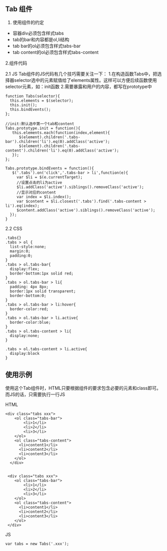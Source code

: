 ## Tab 组件
1. 使用组件的约定
- 容器div必须包含样式tabs
- tab的bar和内容都是ol,li结构
- tab bar的ol必须包含样式tabs-bar
- tab content的ol必须包含样式tabs-content


2.组件代码

2.1 JS
Tab组件的JS代码有几个技巧需要关注一下：
1.在构造函数Tabs中，把选择器selector选中的元素赋值给了elements属性。这样可以方便后续函数使用selector元素，如：init函数
2.需要暴露和用户的内容，都写在prototype中 


```
function Tabs(selector){
  this.elements = $(selector);
  this.init();
  this.bindEvents();
};

//init:默认选中第一个tab和content
Tabs.prototype.init = function(){
   this.elements.each(function(index,element){
      $(element).children('.tabs-bar').children('li').eq(0).addClass('active');
      $(element).children('.tabs-content').children('li').eq(0).addClass('active');
   });
};

Tabs.prototype.bindEvents = function(){
   $('.tabs').on('click','.tabs-bar > li',function(e){
     var $li = $(e.currentTarget);
     //设置点击的li为active
     $li.addClass('active').siblings().removeClass('active');
     //显示对应的content
     var index = $li.index();
     var $content = $li.closest('.tabs').find('.tabs-content > li').eq(index);
     $content.addClass('active').siblings().removeClass('active');
  }); 
}

```

2.2 CSS
```
.tabs{}
.tabs > ol {
  list-style:none;
  margin:0;
  padding:0;
}
.tabs > ol.tabs-bar{
  display:flex;
  border-bottom:1px solid red;
}
.tabs > ol.tabs-bar > li{
  padding: 4px 8px;
  border:1px solid transparent;
  border-bottom:0;
}
.tabs > ol.tabs-bar > li:hover{
  border-color:red;
}
.tabs > ol.tabs-bar > li.active{
  border-color:blue;
}
.tabs > ol.tabs-content > li{
  display:none;
}

.tabs > ol.tabs-content > li.active{
  display:block
}
```

## 使用示例
使用这个Tab组件时，HTML只要根据组件的要求包含必要的元素和class即可。而JS的话，只需要执行一行JS

HTML
```
<div class="tabs xxx"> 
    <ol class="tabs-bar">
        <li>1</li>
        <li>2</li>
        <li>3</li>
    </ol>
    <ol class="tabs-content">
      <li>content1</li>
      <li>content2</li>
      <li>content3</li>
    </ol>  
  </div>
  
  
 <div class="tabs xxx"> 
    <ol class="tabs-bar">
        <li>1</li>
        <li>2</li>
        <li>3</li>
    </ol>
    <ol class="tabs-content">
      <li>content1</li>
      <li>content2</li>
      <li>content3</li>
    </ol>  
 </div>
```

JS
```
var tabs = new Tabs('.xxx');
```
